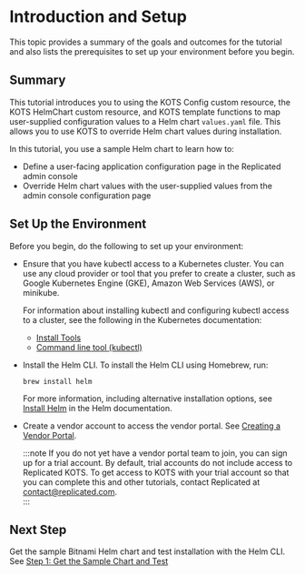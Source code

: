 # Introduction and Setup

This topic provides a summary of the goals and outcomes for the tutorial and also lists the prerequisites to set up your environment before you begin.

## Summary

This tutorial introduces you to using the KOTS Config custom resource, the KOTS HelmChart custom resource, and KOTS template functions to map user-supplied configuration values to a Helm chart `values.yaml` file. This allows you to use KOTS to override Helm chart values during installation.

In this tutorial, you use a sample Helm chart to learn how to:

* Define a user-facing application configuration page in the Replicated admin console
* Override Helm chart values with the user-supplied values from the admin console configuration page

## Set Up the Environment

Before you begin, do the following to set up your environment:

* Ensure that you have kubectl access to a Kubernetes cluster. You can use any cloud provider or tool that you prefer to create a cluster, such as Google Kubernetes Engine (GKE), Amazon Web Services (AWS), or minikube.

  For information about installing kubectl and configuring kubectl access to a cluster, see the following in the Kubernetes documentation:
    * [Install Tools](https://kubernetes.io/docs/tasks/tools/)
    * [Command line tool (kubectl)](https://kubernetes.io/docs/reference/kubectl/)

* Install the Helm CLI. To install the Helm CLI using Homebrew, run: 

   ```
   brew install helm
   ```

   For more information, including alternative installation options, see [Install Helm](https://helm.sh/docs/intro/install/) in the Helm documentation.

* Create a vendor account to access the vendor portal. See [Creating a Vendor Portal](/vendor/vendor-portal-creating-account).

  :::note
  If you do not yet have a vendor portal team to join, you can sign up for a trial account. By default, trial accounts do not include access to Replicated KOTS. To get access to KOTS with your trial account so that you can complete this and other tutorials, contact Replicated at contact@replicated.com.  
  :::

## Next Step

Get the sample Bitnami Helm chart and test installation with the Helm CLI. See [Step 1: Get the Sample Chart and Test](/vendor/tutorial-config-get-chart)